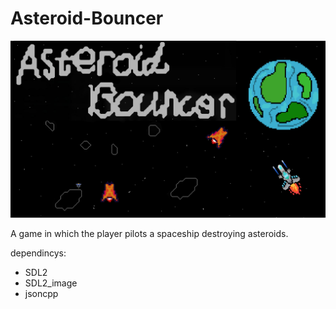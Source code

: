 # Asteroid-Bouncer
![Asteroid bouncer](misc/title_pagev2.png)

A game in which the player pilots a spaceship destroying asteroids.

dependincys:
 - SDL2
 - SDL2_image
 - jsoncpp